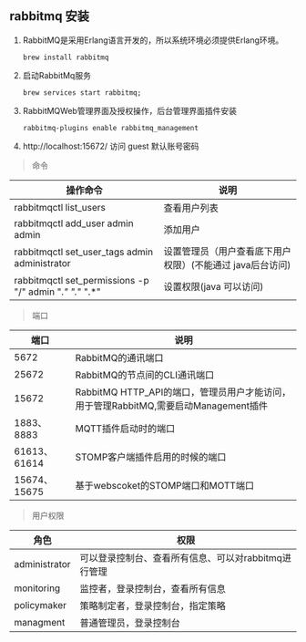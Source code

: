 ## rabbitmq 安装
1. RabbitMQ是采用Erlang语言开发的，所以系统环境必须提供Erlang环境。
    ``` shell
    brew install rabbitmq
    ```
2. 启动RabbitMq服务
    ``` shell
    brew services start rabbitmq;
    ```
3. RabbitMQWeb管理界面及授权操作，后台管理界面插件安装
    ``` shell
    rabbitmq-plugins enable rabbitmq_management
    ```
4. http://localhost:15672/ 访问 guest 默认账号密码

> 命令

|  操作命令   | 说明  |
|  ----  | ----  |
|rabbitmqctl list_users| 查看用户列表|
|rabbitmqctl add_user admin admin | 添加用户|
|rabbitmqctl set_user_tags admin administrator| 设置管理员（用户查看底下用户权限）(不能通过 java后台访问)|
|rabbitmqctl set_permissions -p "/" admin ".*" ".*" ".*"|设置权限(java 可以访问)

>  端口 

|  端口   | 说明  |
|  ----  | ----  |
| 5672  | RabbitMQ的通讯端口 |
| 25672  | RabbitMQ的节点间的CLI通讯端口 |
| 15672  | RabbitMQ HTTP_API的端口，管理员用户才能访问，用于管理RabbitMQ,需要启动Management插件 |
| 1883、8883  | MQTT插件启动时的端口 |
| 61613、61614  | STOMP客户端插件启用的时候的端口 |
| 15674、15675  | 基于webscoket的STOMP端口和MOTT端口 |

> 用户权限

|角色|权限|
|----|----|
|administrator| 可以登录控制台、查看所有信息、可以对rabbitmq进行管理|
|monitoring| 监控者，登录控制台，查看所有信息|
|policymaker| 策略制定者，登录控制台，指定策略|
|managment|	普通管理员，登录控制台|

